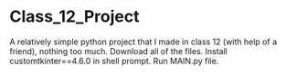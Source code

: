 # Class_12_Project
A relatively simple python project that I made in class 12 (with help of a friend), nothing too much.
Download all of the files.
Install customtkinter==4.6.0 in shell prompt.
Run MAIN.py file.
